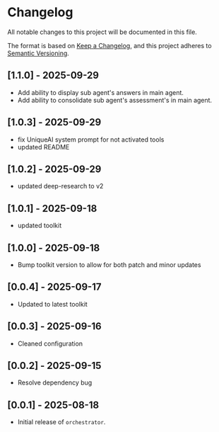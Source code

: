 # Changelog

All notable changes to this project will be documented in this file.

The format is based on [Keep a Changelog](https://keepachangelog.com/en/1.0.0/), 
and this project adheres to [Semantic Versioning](https://semver.org/spec/v2.0.0.html).

## [1.1.0] - 2025-09-29
- Add ability to display sub agent's answers in main agent.
- Add ability to consolidate sub agent's assessment's in main agent.

## [1.0.3] - 2025-09-29
- fix UniqueAI system prompt for not activated tools
- updated README

## [1.0.2] - 2025-09-29
- updated deep-research to v2

## [1.0.1] - 2025-09-18
- updated toolkit

## [1.0.0] - 2025-09-18
- Bump toolkit version to allow for both patch and minor updates 

## [0.0.4] - 2025-09-17
- Updated to latest toolkit

## [0.0.3] - 2025-09-16
- Cleaned configuration

## [0.0.2] - 2025-09-15
- Resolve dependency bug

## [0.0.1] - 2025-08-18
- Initial release of `orchestrator`.